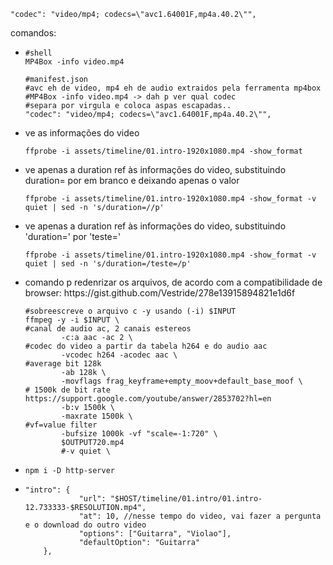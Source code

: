 
	"codec": "video/mp4; codecs=\"avc1.64001F,mp4a.40.2\"",
comandos:
<ul>
<li>

```
#shell
MP4Box -info video.mp4

#manifest.json
#avc eh de video, mp4 eh de audio extraidos pela ferramenta mp4box
#MP4Box -info video.mp4 -> dah p ver qual codec
#separa por virgula e coloca aspas escapadas..
"codec": "video/mp4; codecs=\"avc1.64001F,mp4a.40.2\"",
```
</li>
<li>ve as informações do video

```
ffprobe -i assets/timeline/01.intro-1920x1080.mp4 -show_format
```
</li>
<li>ve apenas a duration ref às informações do video, substituindo duration= por em branco e deixando apenas o valor

```
ffprobe -i assets/timeline/01.intro-1920x1080.mp4 -show_format -v quiet | sed -n 's/duration=//p'
```
</li>
<li>ve apenas a duration ref às informações do video, substituindo 'duration=' por 'teste=' 

```
ffprobe -i assets/timeline/01.intro-1920x1080.mp4 -show_format -v quiet | sed -n 's/duration=/teste=/p'
```
</li>
<li>comando p redenrizar os arquivos, de acordo com a compatibilidade de browser: https://gist.github.com/Vestride/278e13915894821e1d6f

```
#sobreescreve o arquivo c -y usando (-i) $INPUT
ffmpeg -y -i $INPUT \ 
#canal de audio ac, 2 canais estereos 
		-c:a aac -ac 2 \
#codec do video a partir da tabela h264 e do audio aac
		-vcodec h264 -acodec aac \
#average bit 128k
		-ab 128k \
		-movflags frag_keyframe+empty_moov+default_base_moof \
# 1500k de bit rate https://support.google.com/youtube/answer/2853702?hl=en
		-b:v 1500k \
		-maxrate 1500k \
#vf=value filter
		-bufsize 1000k -vf "scale=-1:720" \
		$OUTPUT720.mp4
		#-v quiet \
```
</li>
<li>

```
npm i -D http-server
```
</li>
<li>

```
"intro": {
			"url": "$HOST/timeline/01.intro/01.intro-12.733333-$RESOLUTION.mp4",
			"at": 10, //nesse tempo do video, vai fazer a pergunta e o download do outro video
			"options": ["Guitarra", "Violao"],
			"defaultOption": "Guitarra"
	},
```
</li>
<ul>